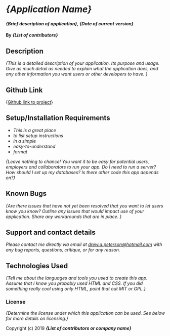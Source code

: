 # _{Application Name}_

#### _{Brief description of application}, {Date of current version}_

#### By _**{List of contributors}**_

## Description

_{This is a detailed description of your application. Its purpose and usage.  Give as much detail as needed to explain what the application does, and any other information you want users or other developers to have. }_

## Github Link
{[Github link to project](https://drewapeterson7671.github.io/week-1-code-review/index.html)}

## Setup/Installation Requirements

* _This is a great place_
* _to list setup instructions_
* _in a simple_
* _easy-to-understand_
* _format_

_{Leave nothing to chance! You want it to be easy for potential users, employers and collaborators to run your app. Do I need to run a server? How should I set up my databases? Is there other code this app depends on?}_

## Known Bugs

_{Are there issues that have not yet been resolved that you want to let users know you know?  Outline any issues that would impact use of your application.  Share any workarounds that are in place. }_

## Support and contact details

_Please contact me directly via email at drew.a.peterson@hotmail.com with any bug reports, questions, critique, or for any reason._

## Technologies Used

_{Tell me about the languages and tools you used to create this app. Assume that I know you probably used HTML and CSS. If you did something really cool using only HTML, point that out MIT or GPL.}_

### License

*{Determine the license under which this application can be used.  See below for more details on licensing.}*



Copyright (c) 2019 **_{List of contributors or company name}_**
